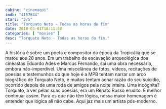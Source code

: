 ```yaml
---
cabine: "cinemaqui"
imdb: "4157844"
stars: "3/5"
title: "Torquato Neto - Todas as horas do fim"
date: 2018-03-01T18:11:58
categories: [ "movies" ]
desc: "Torquato Neto - Todas as horas do fim."
---
```

A história é sobre um poeta e compositor da época da Tropicália que se matou aos 28 anos. Em um trabalho de escavação arqueológica dos cineastas Eduardo Ades e Marcus Fernando, sai uma obra necessária, embora não-imperdível. Uma miscelânea de fotos, vídeos, recitações de poesias e testemunhos do que hoje é a MPB tentam narrar um arco biográfico de Torquato Neto, e muitos tentam achar razão do seu suicídio, ocorrido depois de uma roda de amigos pela noite inteira. Uma incógnita? Torquato, a ver pelas suas poesias, era um Renato Russo erudito. E melhor continuar assim. Para os que não têm lógica, nossa maior homenagem é entender que lógica ali não cabe. Aqui jaz mais um artista pós-moderno.
